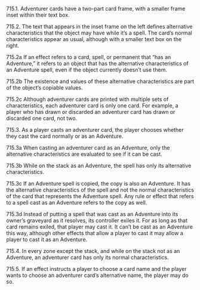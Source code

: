 715.1. Adventurer cards have a two-part card frame, with a smaller frame inset within their text box.

715.2. The text that appears in the inset frame on the left defines alternative characteristics that the object may have while it’s a spell. The card’s normal characteristics appear as usual, although with a smaller text box on the right.

715.2a If an effect refers to a card, spell, or permanent that “has an Adventure,” it refers to an object that has the alternative characteristics of an Adventure spell, even if the object currently doesn’t use them.

715.2b The existence and values of these alternative characteristics are part of the object’s copiable values.

715.2c Although adventurer cards are printed with multiple sets of characteristics, each adventurer card is only one card. For example, a player who has drawn or discarded an adventurer card has drawn or discarded one card, not two.

715.3. As a player casts an adventurer card, the player chooses whether they cast the card normally or as an Adventure.

715.3a When casting an adventurer card as an Adventure, only the alternative characteristics are evaluated to see if it can be cast.

715.3b While on the stack as an Adventure, the spell has only its alternative characteristics.

715.3c If an Adventure spell is copied, the copy is also an Adventure. It has the alternative characteristics of the spell and not the normal characteristics of the card that represents the Adventure spell. Any rule or effect that refers to a spell cast as an Adventure refers to the copy as well.

715.3d Instead of putting a spell that was cast as an Adventure into its owner’s graveyard as it resolves, its controller exiles it. For as long as that card remains exiled, that player may cast it. It can’t be cast as an Adventure this way, although other effects that allow a player to cast it may allow a player to cast it as an Adventure.

715.4. In every zone except the stack, and while on the stack not as an Adventure, an adventurer card has only its normal characteristics.

715.5. If an effect instructs a player to choose a card name and the player wants to choose an adventurer card’s alternative name, the player may do so.